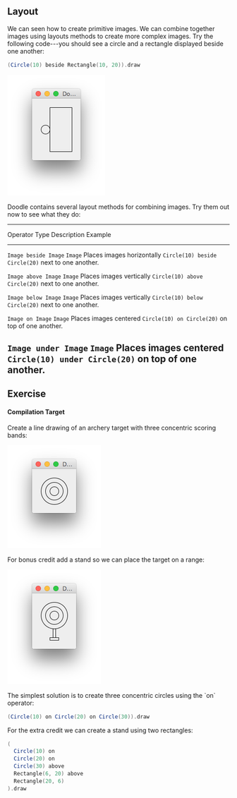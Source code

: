 ## Layout

We can seen how to create primitive images. We can combine together images using layouts methods to create more complex images. Try the following code---you should see a circle and a rectangle
displayed beside one another:

~~~ scala
(Circle(10) beside Rectangle(10, 20)).draw
~~~

![A circle beside a rectangle](src/pages/expressions/circle-beside-rectangle.png)

Doodle contains several layout methods for combining images.
Try them out now to see what they do:

----------------------------------------------------------------------------------------
Operator              Type    Description                Example
--------------------- ------- -------------------------- -------------------------------
`Image beside Image`  `Image` Places images horizontally `Circle(10) beside Circle(20)`
                              next to one another.

`Image above Image`   `Image` Places images vertically   `Circle(10) above Circle(20)`
                              next to one another.

`Image below Image`   `Image` Places images vertically   `Circle(10) below Circle(20)`
                              next to one another.

`Image on Image`      `Image` Places images centered     `Circle(10) on Circle(20)`
                              on top of one another.

`Image under Image`   `Image` Places images centered     `Circle(10) under Circle(20)`
                              on top of one another.
----------------------------------------------------------------------------------------

## Exercise

#### Compilation Target

Create a line drawing of an archery target with three concentric scoring bands:

![Simple archery target](src/pages/expressions/target1.png)

For bonus credit add a stand so we can place the target on a range:

![Archery target with a stand](src/pages/expressions/target2.png)

<div class="solution">
The simplest solution is to create three concentric circles using the `on` operator:

~~~ scala
(Circle(10) on Circle(20) on Circle(30)).draw
~~~

For the extra credit we can create a stand using two rectangles:

~~~ scala
(
  Circle(10) on
  Circle(20) on
  Circle(30) above
  Rectangle(6, 20) above
  Rectangle(20, 6)
).draw
~~~
</div>
